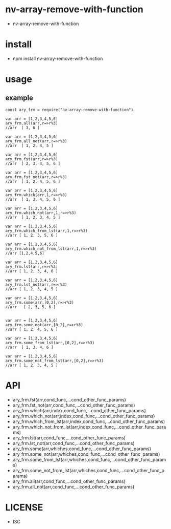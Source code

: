 nv-array-remove-with-function
============
- nv-array-remove-with-function 


install
=======
- npm install nv-array-remove-with-function 

usage
=====
    
example
-------

    const ary_frm = require("nv-array-remove-with-function")

    var arr = [1,2,3,4,5,6]
    ary_frm.all(arr,r=>r%3)
    //arr  [ 3, 6 ]
    
    var arr = [1,2,3,4,5,6]
    ary_frm.all_not(arr,r=>r%3)
    //arr  [ 1, 2, 4, 5 ]

    var arr = [1,2,3,4,5,6]
    ary_frm.fst(arr,r=>r%3)
    //arr  [ 2, 3, 4, 5, 6 ]
    
    var arr = [1,2,3,4,5,6]
    ary_frm.fst_not(arr,r=>r%3)
    //arr  [ 1, 2, 4, 5, 6 ]

    var arr = [1,2,3,4,5,6]
    ary_frm.which(arr,1,r=>r%3)
    //arr  [ 1, 3, 4, 5, 6 ]

    var arr = [1,2,3,4,5,6]
    ary_frm.which_not(arr,1,r=>r%3)
    //arr  [ 1, 2, 3, 4, 5 ]

    var arr = [1,2,3,4,5,6]
    ary_frm.which_from_lst(arr,1,r=>r%3)
    //arr [ 1, 2, 3, 5, 6 ]

    var arr = [1,2,3,4,5,6]
    ary_frm.which_not_from_lst(arr,1,r=>r%3)
    //arr [1,2,4,5,6]

    var arr = [1,2,3,4,5,6]
    ary_frm.lst(arr,r=>r%3)
    //arr [ 1, 2, 3, 4, 6 ]

    var arr = [1,2,3,4,5,6]
    ary_frm.lst_not(arr,r=>r%3)
    //arr [ 1, 2, 3, 4, 5 ]

    var arr = [1,2,3,4,5,6]
    ary_frm.some(arr,[0,2],r=>r%3)
    //arr   [ 2, 3, 5, 6 ]
    
    
    var arr = [1,2,3,4,5,6]
    ary_frm.some_not(arr,[0,2],r=>r%3)
    //arr [ 1, 2, 4, 5, 6 ]

    var arr = [1,2,3,4,5,6]
    ary_frm.some_from_lst(arr,[0,2],r=>r%3)
    //arr  [ 1, 3, 4, 6 ]
    
    var arr = [1,2,3,4,5,6]
    ary_frm.some_not_from_lst(arr,[0,2],r=>r%3)
    //arr [ 1, 2, 3, 4, 5 ]    
    

API
====

- ary\_frm.fst(arr,cond\_func,...cond\_other\_func\_params)
- ary\_frm.fst\_not(arr,cond\_func,...cond\_other\_func\_params)
- ary\_frm.which(arr,index,cond\_func,...cond\_other\_func\_params)
- ary\_frm.which\_not(arr,index,cond\_func,...cond\_other\_func\_params)
- ary\_frm.which\_from\_lst(arr,index,cond\_func,...cond\_other\_func\_params)
- ary\_frm.which\_not\_from\_lst(arr,index,cond\_func,...cond\_other\_func\_params)
- ary\_frm.lst(arr,cond\_func,...cond\_other\_func\_params)
- ary\_frm.lst\_not(arr,cond\_func,...cond\_other\_func\_params)
- ary\_frm.some(arr,whiches,cond\_func,...cond\_other\_func\_params)
- ary\_frm.some\_not(arr,whiches,cond\_func,...cond\_other\_func\_params)
- ary\_frm.some\_from\_lst(arr,whiches,cond\_func,...cond\_other\_func\_params)
- ary\_frm.some\_not\_from\_lst(arr,whiches,cond\_func,...cond\_other\_func\_params)
- ary\_frm.all(arr,cond\_func,...cond\_other\_func\_params)
- ary\_frm.all\_not(arr,cond\_func,...cond\_other\_func\_params)


LICENSE
=======
- ISC 
